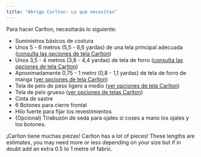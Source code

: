 ```yaml
---
title: "Abrigo Carlton: Lo que necesitas"
---
```


Para hacer Carlton, necesitarás lo siguiente:

- Suministros básicos de costura
- Unos 5 - 6 metros (5,5 - 6,6 yardas) de una tela principal adecuada ([consulta las opciones de tela Carlton](/docs/designs/carlton/fabric/))
- Unos 3,5 - 4 metros (3,8 - 4,4 yardas) de tela de forro ([consulta las opciones de tela Carlton](/docs/designs/carlton/fabric/))
- Aproximadamente 0,75 - 1 metro (0,8 - 1,1 yardas) de tela de forro de manga ([ver opciones de tela Carlton](/docs/designs/carlton/fabric/))
- Tela de pelo de peso ligero a medio ([ver opciones de tela Carlton](/docs/designs/carlton/fabric/))
- Tela de pelo grueso ([ver opciones de telas Carlton](/docs/designs/carlton/fabric/))
- Cinta de sastre
- 6 Botones para cierre frontal
- Hilo fuerte para fijar los revestimientos
- (Opcional) Tirabuzón de seda para ojales si coses a mano los ojales y los botones.

<Warning>

¡Carlton tiene muchas piezas! Carlton has a lot of pieces! These lengths are estimates, you may need more or less depending on your size but if in doubt add an extra 0.5 to 1 metre of fabric.

</Warning>
